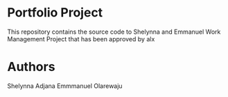 # Portfolio Project
This repository contains the source code to Shelynna and Emmanuel Work Management Project that has been approved by alx

# Authors
Shelynna Adjana
Emmmanuel Olarewaju

